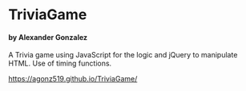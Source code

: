 # TriviaGame
#### by Alexander Gonzalez

A Trivia game using JavaScript for the logic and jQuery to manipulate HTML. Use of timing functions. 

https://agonz519.github.io/TriviaGame/
